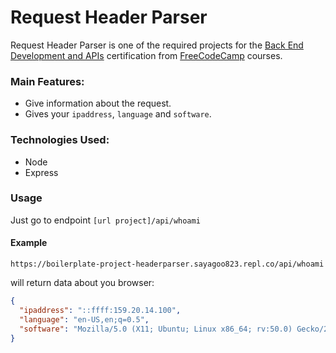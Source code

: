 # Request Header Parser

Request Header Parser is one of the required projects for the [Back End Development and APIs](https://www.freecodecamp.org/learn/back-end-development-and-apis/) certification from [FreeCodeCamp](https://www.freecodecamp.org/learn) courses.

### Main Features:

- Give information about the request.
- Gives your `ipaddress`, `language` and `software`.

### Technologies Used:

- Node
- Express

### Usage

Just go to endpoint `[url project]/api/whoami`

#### Example

`https://boilerplate-project-headerparser.sayagoo823.repl.co/api/whoami`

will return data about you browser:

```json
{
  "ipaddress": "::ffff:159.20.14.100",
  "language": "en-US,en;q=0.5",
  "software": "Mozilla/5.0 (X11; Ubuntu; Linux x86_64; rv:50.0) Gecko/20100101 Firefox/50.0"
}
```
